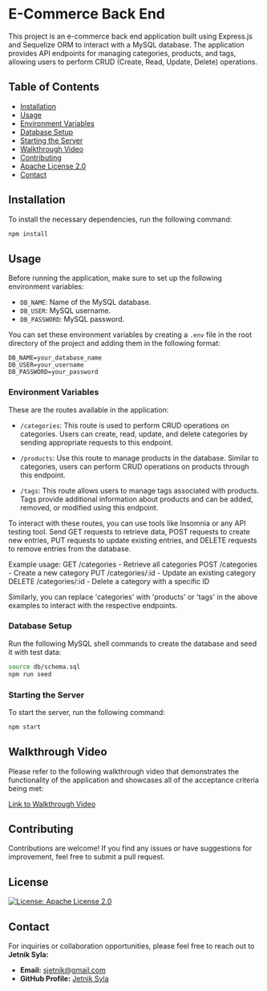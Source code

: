 # E-Commerce Back End

This project is an e-commerce back end application built using Express.js and Sequelize ORM to interact with a MySQL database. The application provides API endpoints for managing categories, products, and tags, allowing users to perform CRUD (Create, Read, Update, Delete) operations.

## Table of Contents

- [Installation](#installation)
- [Usage](#usage)
- [Environment Variables](#environment-variables)
- [Database Setup](#database-setup)
- [Starting the Server](#starting-the-server)
- [Walkthrough Video](#walkthrough-video)
- [Contributing](#contributing)
- [Apache License 2.0](LICENSE)
- [Contact](#contact)
## Installation

To install the necessary dependencies, run the following command:

```bash
npm install

```

## Usage

Before running the application, make sure to set up the following environment variables:

- `DB_NAME`: Name of the MySQL database.
- `DB_USER`: MySQL username.
- `DB_PASSWORD`: MySQL password.

You can set these environment variables by creating a `.env` file in the root directory of the project and adding them in the following format:

```plaintext
DB_NAME=your_database_name
DB_USER=your_username
DB_PASSWORD=your_password
```

### Environment Variables

These are the routes available in the application:

- `/categories`: This route is used to perform CRUD operations on categories. Users can create, read, update, and delete categories by sending appropriate requests to this endpoint.

- `/products`: Use this route to manage products in the database. Similar to categories, users can perform CRUD operations on products through this endpoint.

- `/tags`: This route allows users to manage tags associated with products. Tags provide additional information about products and can be added, removed, or modified using this endpoint.

To interact with these routes, you can use tools like Insomnia or any API testing tool. Send GET requests to retrieve data, POST requests to create new entries, PUT requests to update existing entries, and DELETE requests to remove entries from the database.

Example usage:
GET /categories - Retrieve all categories
POST /categories - Create a new category
PUT /categories/:id - Update an existing category
DELETE /categories/:id - Delete a category with a specific ID

Similarly, you can replace 'categories' with 'products' or 'tags' in the above examples to interact with the respective endpoints.

### Database Setup

Run the following MySQL shell commands to create the database and seed it with test data:

```bash
source db/schema.sql
npm run seed

```
### Starting the Server

To start the server, run the following command:

```bash
npm start
```

## Walkthrough Video

Please refer to the following walkthrough video that demonstrates the functionality of the application and showcases all of the acceptance criteria being met:

[Link to Walkthrough Video](#)

## Contributing

Contributions are welcome! If you find any issues or have suggestions for improvement, feel free to submit a pull request.

## License

[![License: Apache License 2.0](https://img.shields.io/badge/License-Apache%202.0-blue.svg)](LICENSE)

## Contact

For inquiries or collaboration opportunities, please feel free to reach out to **Jetnik Syla:**

- **Email:** [sjetnik@gmail.com](mailto:sjetnik@gmail.com)
- **GitHub Profile:** [Jetnik Syla](https://github.com/JetnikSyla)
